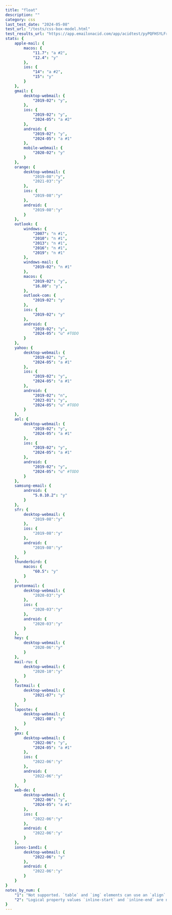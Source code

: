 ```yaml
---
title: "float"
description: ""
category: css
last_test_date: "2024-05-08"
test_url: "/tests/css-box-model.html"
test_results_url: "https://app.emailonacid.com/app/acidtest/pyPQFHSYLFrhbRShalju0B2fYNwUgLuyKTLx4MLqiw5mE/list"
stats: {
	apple-mail: {
		macos: {
            "11.7": "a #2",
			"12.4": "y"
		},
		ios: {
			"14": "a #2",
            "15": "y"
		}
	},
	gmail: {
		desktop-webmail: {
			"2019-02": "y",
		},
		ios: {
			"2019-02": "y",
            "2024-05": "a #2"
		},
		android: {
			"2019-02": "y",
            "2024-05": "a #1"
		},
        mobile-webmail: {
            "2020-02": "y"
        }
	},
    orange: {
        desktop-webmail: {
            "2019-08":"y",
            "2021-03":"y"
        },
        ios: {
            "2019-08":"y"
        },
        android: {
            "2019-08":"y"
        }
    },
	outlook: {
		windows: {
			"2007": "n #1",
			"2010": "n #1",
			"2013": "n #1",
			"2016": "n #1",
			"2019": "n #1"
		},
		windows-mail: {
			"2019-02": "n #1"
		},
		macos: {
			"2019-02": "y",
            "16.80": "y",
		},
		outlook-com: {
			"2019-02": "y"
		},
		ios: {
			"2019-02": "y"
		},
		android: {
			"2019-02": "y",
            "2024-05": "u" #TODO
		}
	},
	yahoo: {
		desktop-webmail: {
			"2019-02": "y",
            "2024-05": "a #1"
		},
		ios: {
			"2019-02": "y",
            "2024-05": "a #1"
		},
		android: {
			"2019-02": "n",
			"2023-01": "y",
            "2024-05": "u" #TODO
		}
	},
	aol: {
		desktop-webmail: {
			"2019-02": "y",
            "2024-05": "a #1"
		},
		ios: {
			"2019-02": "y",
            "2024-05": "a #1"
		},
		android: {
			"2019-02": "y",
            "2024-05": "u" #TODO
		}
	},
	samsung-email: {
		android: {
			"5.0.10.2": "y"
		}
	},
    sfr: {
        desktop-webmail: {
            "2019-08":"y"
        },
        ios: {
            "2019-08":"y"
        },
        android: {
            "2019-08":"y"
        }
    },
	thunderbird: {
		macos: {
			"60.5": "y"
		}
	},
    protonmail: {
        desktop-webmail: {
            "2020-03":"y"
        },
        ios: {
            "2020-03":"y"
        },
        android: {
            "2020-03":"y"
        }
    },
    hey: {
        desktop-webmail: {
            "2020-06":"y"
        }
    },
    mail-ru: {
        desktop-webmail: {
            "2020-10":"y"
        }
    },
	fastmail: {
		desktop-webmail: {
			"2021-07": "y"
		}
	},
    laposte: {
        desktop-webmail: {
            "2021-08": "y"
        }
    },
    gmx: {
        desktop-webmail: {
            "2022-06": "y",
            "2024-05": "a #1"
        },
        ios: {
            "2022-06":"y"
        },
        android: {
            "2022-06":"y"
        }
    },
    web-de: {
        desktop-webmail: {
            "2022-06": "y",
            "2024-05": "a #1"
        },
        ios: {
            "2022-06":"y"
        },
        android: {
            "2022-06":"y"
        }
    },
    ionos-1and1: {
        desktop-webmail: {
            "2022-06": "y"
        },
        android: {
            "2022-06":"y"
        }
    }
}
notes_by_num: {
    "1": "Not supported. `table` and `img` elements can use an `align` attribute to get a similar effect.",
    "2": "Logical property values `inline-start` and `inline-end` are not supported."
}
---
```

